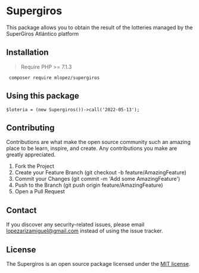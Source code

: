 # Supergiros

This package allows you to obtain the result of the lotteries managed by the SuperGiros Atlántico platform

## Installation

> Require PHP >= 7.1.3

``` composer require mlopez/supergiros```

## Using this package

```$loteria = (new Supergiros())->call('2022-05-13');```

## Contributing

Contributions are what make the open source community such an amazing place to be learn, inspire, and create. Any
contributions you make are greatly appreciated.

1. Fork the Project
2. Create your Feature Branch (git checkout -b feature/AmazingFeature)
3. Commit your Changes (git commit -m 'Add some AmazingFeature')
4. Push to the Branch (git push origin feature/AmazingFeature)
5. Open a Pull Request

## Contact

If you discover any security-related issues, please email lopezarizamiguel@gmail.com instead of using the issue tracker.

## License

The Supergiros is an open source package licensed under the [MIT license](https://opensource.org/licenses/MIT).